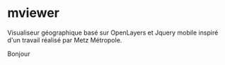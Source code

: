 ﻿mviewer
=============

Visualiseur géographique basé sur OpenLayers et Jquery mobile inspiré d'un travail réalisé par Metz Métropole.

Bonjour

